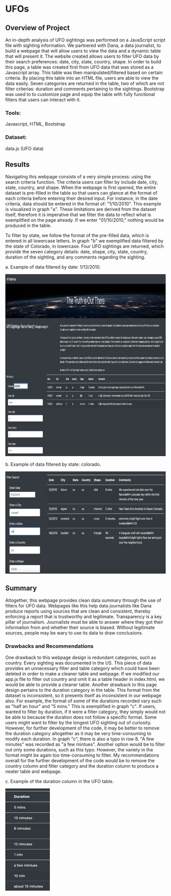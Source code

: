 # UFOs

 ## Overview of Project
 
An in-depth analysis of UFO sightings was performed on a JavaScript script file with sighting information. We partnered with Dana, a data journalist, to build a webpage that will allow users to view the data and a dynamic table that will present it. The website created allows users to filter UFO data by their search preferences: date, city, state, country, shape. In order to build this page, a table was created first from UFO data that was stored as a Javascript array. This table was then manipulated/filtered based on certain criteria. By placing this table into an HTML file, users are able to view the data easily. Seven categories are returned in the table, two of which are not filter criterias: duration and comments pertaining to the sightings. Bootstrap was used to to customize page and equip the table with fully functional filters that users can interact with it. 

 
### Tools:

Javascript, HTML, Bootstrap 

### Dataset: 

data.js (UFO data)
 
 
## Results
 
Navigating this webpage consists of a very simple process: using the search criteria function. The criteria users can filter by include date, city, state, country, and shape. When the webpage is first opened, the entire dataset is pre-filled in the table so that users can glance at the format of each criteria before entering their desired input. For instance, in the date criteria, data should be entered in the format of: "1/10/2010". This example is visualized in graph "a". These limitations are derived from the dataset itself, therefore it is imperative that we filter the data to reflect what is exemplified on the page already. If we enter "01/10/2010," nothing would be produced in the table. 

To filter by state, we follow the format of the pre-filled data, which is entered in all lowercase letters. In graph "b" we exemplified data filtered by the state of Colorado, in lowercase. Four UFO sightings are returned, which provide the seven category details: date, shape, city, state, country, duration of the sighting, and any comments regarding the sighting. 



a. Example of data filtered by date: 1/13/2010.  
 
<img src="https://github.com/katmarcin/UFOs/blob/b5b85c9286ecb969fd3f0ab523e735e339beeaa9/UFOs/navigation.png" width="1200" height="570"/>

b. Example of data filtered by state: colorado.

<img src="https://github.com/katmarcin/UFOs/blob/b5b85c9286ecb969fd3f0ab523e735e339beeaa9/UFOs/navigation2.png" width="570" height="320"/>
 
 
 ## Summary
 
 
Altogether, this webpage provides clean data summary through the use of filters for UFO data. Webpages like this help data journalists like Dana produce reports using sources that are clean and consistent, thereby enforcing a report that is trustworthy and legitimate. Transparency is a key pillar of journalism. Journalists must be able to answer where they got their information from and whether their source is biased. Without legitimate sources, people may be wary to use its data to draw conclusions. 

### Drawbacks and Recommendations

One drawback to this webpage design is redundant categories, such as country. Every sighting was documented in the US. This piece of data provides an unnecessary filter and table category which could have been deleted in order to make a cleaner table and webpage. If we modified our app.js file to filter out country and omit it as a table header in index.html, we would be able to provide a cleaner table. Another drawback to this page design pertains to the duration category in the table. This format from the dataset is inconsistent, so it presents itself as inconsistent in our webpage also. For example, the format of some of the durations recorded vary such as "half an hour" and "5 mins." This is exemplified in graph "c". If users, wanted to filter by duration, if it were a filter category, they simply would not be able to because the duration does not follow a specific format. Some users might want to filter by the longest UFO sighting out of curiosity. However, for further development of the code, it may be better to remove the duration category altogether as it may be very time-consuming to modify each duration. In graph "c", there is also a typo in row 8. "A few minutes" was recorded as "a few mintues". Another option would be to filter out only some durations, such as this typo. However, the variety in the format might be again too time-consuming to filter. My recommendations overall for the further development of the code would be to remove the country column and filter category and the duration column to produce a neater table and webpage.


c. Example of the duration column in the UFO table.

<img src="https://github.com/katmarcin/UFOs/blob/13478f71fea37b4dce877a359d8caf70451e8e7c/UFOs/duration.png" width="140" height="320"/>
 

